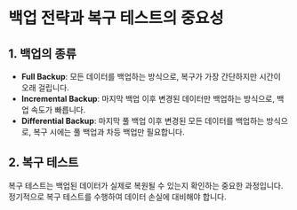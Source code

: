 # 백업 전략과 복구 테스트의 중요성

## 1. 백업의 종류
- **Full Backup**: 모든 데이터를 백업하는 방식으로, 복구가 가장 간단하지만 시간이 오래 걸립니다.
- **Incremental Backup**: 마지막 백업 이후 변경된 데이터만 백업하는 방식으로, 백업 속도가 빠릅니다.
- **Differential Backup**: 마지막 풀 백업 이후 변경된 모든 데이터를 백업하는 방식으로, 복구 시에는 풀 백업과 차등 백업만 필요합니다.

## 2. 복구 테스트
복구 테스트는 백업된 데이터가 실제로 복원될 수 있는지 확인하는 중요한 과정입니다. 정기적으로 복구 테스트를 수행하여 데이터 손실에 대비해야 합니다.
